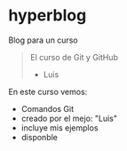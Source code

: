 # hyperblog
Blog para un curso
>El curso de Git y GitHub
> - Luis

En este curso vemos:
* Comandos Git
* creado por el mejo: "Luis"
*  incluye mis ejemplos
* disponble

